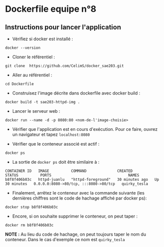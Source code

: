 # Dockerfile equipe n°8

## Instructions pour lancer l'application

- Vérifiez si docker est installé :
```shell
docker --version
```

- Cloner le référentiel :
```shell
git clone  https://github.com/CelimS/docker_sae203.git
```

- Aller au référentiel :
```shell
cd Dockerfile
```

- Construisez l'image décrite dans dockerfile avec docker build : 
```shell
docker build -t sae203-httpd-img .
```

- Lancer le serveur web :
```shell
docker run --name -d -p 8080:80 <nom-de-l'image-choisie>
```

- Vérifier que l'application est en cours d'exécution. Pour ce faire, ouvrez un navigateur et tapez ```localhost:8080```

- Vérifier que le conteneur associé est actif :
```shell
docker ps
```

- La sortie de ```docker ps``` doit être similaire à :
```shell
CONTAINER ID   IMAGE          COMMAND              CREATED          STATUS          PORTS                                   NAMES
b8f8f406b03c   httpd-juanlu   "httpd-foreground"   30 minutes ago   Up 30 minutes   0.0.0.0:8080->80/tcp, :::8080->80/tcp   quirky_tesla
```

- Finalement, arrêtez le conteneur avec la commande suivante (les dernières chiffres sont le code de hachage affiché par docker ps):
```shell
docker stop b8f8f406b03c
```

- Encore, si on souhaite supprimer le conteneur, on peut taper :
```shell
docker rm b8f8f406b03c
```

**NOTE :** Au lieu du code de hachage, on peut toujours taper le nom du conteneur. Dans le cas d'exemple ce nom est ```quirky_tesla```
